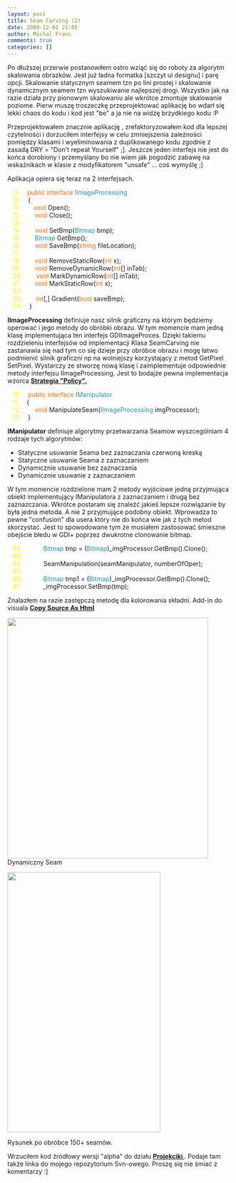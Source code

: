 ```yaml
---
layout: post
title: Seam Carving (2)
date: 2009-12-01 21:05
author: Michal Franc
comments: true
categories: []
---
```

Po dłuższej przerwie postanowiłem ostro wziąć się do roboty za algorytm skalowania obrazków. Jest już ładna formatka [szczyt ui designu] i parę opcji. Skalowanie statycznym seamem tzn po lini prostej i skalowanie dynamicznym seamem tzn wyszukiwanie najlepszej drogi. Wszystko jak na razie działa przy pionowym skalowaniu ale wkrótce zmontuje skalowanie poziome. Pierw muszę troszeczkę przeprojektować aplikację bo wdarł się lekki chaos do kodu i kod jest "be" a ja nie na widzę brzydkiego kodu :P

Przeprojektowałem znacznie aplikację , zrefaktoryzowałem kod dla lepszej czytelności i dorzuciłem interfejsy w celu zmniejszenia zależności pomiędzy klasami i wyeliminowania z duplikowanego kodu zgodnie z zasadą DRY = "Don't repeat Yourself" ;]. Jeszcze jeden interfejs nie jest do końca dorobiony i przemyślany bo nie wiem jak pogodzić zabawę na wskaźnikach w klasie z modyfikatorem "unsafe" ... coś wymyślę ;]

Aplikacja opiera się teraz na 2 interfejsach.

<p style="margin:0;"><span style="color:yellow;">&nbsp;&nbsp;&nbsp;&nbsp;9</span>&nbsp;&nbsp;&nbsp;&nbsp; <span style="color:#ee6f11;">public</span> <span style="color:#ee6f11;">interface</span> <span style="color:#2b91af;">IImageProcessing</span></p>
<p style="margin:0;"><span style="color:yellow;">&nbsp;&nbsp;&nbsp;10</span>&nbsp;&nbsp;&nbsp;&nbsp; {</p>
<p style="margin:0;"><span style="color:yellow;">&nbsp;&nbsp;&nbsp;11</span>&nbsp;&nbsp;&nbsp;&nbsp; &nbsp;&nbsp;&nbsp; <span style="color:#ee6f11;">void</span> Open();</p>
<p style="margin:0;"><span style="color:yellow;">&nbsp;&nbsp;&nbsp;12</span>&nbsp;&nbsp;&nbsp;&nbsp; &nbsp;&nbsp;&nbsp; <span style="color:#ee6f11;">void</span> Close();</p>
<p style="margin:0;"><span style="color:yellow;">&nbsp;&nbsp;&nbsp;13</span>&nbsp;</p>
<p style="margin:0;"><span style="color:yellow;">&nbsp;&nbsp;&nbsp;14</span>&nbsp;&nbsp;&nbsp;&nbsp; &nbsp;&nbsp;&nbsp; <span style="color:#ee6f11;">void</span> SetBmp(<span style="color:#2b91af;">Bitmap</span> bmp);</p>
<p style="margin:0;"><span style="color:yellow;">&nbsp;&nbsp;&nbsp;15</span>&nbsp;&nbsp;&nbsp;&nbsp; &nbsp;&nbsp;&nbsp; <span style="color:#2b91af;">Bitmap</span> GetBmp();</p>
<p style="margin:0;"><span style="color:yellow;">&nbsp;&nbsp;&nbsp;16</span>&nbsp;&nbsp;&nbsp;&nbsp; &nbsp;&nbsp;&nbsp; <span style="color:#ee6f11;">void</span> SaveBmp(<span style="color:#ee6f11;">string</span> fileLocation);</p>
<p style="margin:0;"><span style="color:yellow;">&nbsp;&nbsp;&nbsp;17</span>&nbsp;</p>
<p style="margin:0;"><span style="color:yellow;">&nbsp;&nbsp;&nbsp;18</span>&nbsp;&nbsp;&nbsp;&nbsp; &nbsp;&nbsp;&nbsp; <span style="color:#ee6f11;">void</span> RemoveStaticRow(<span style="color:#ee6f11;">int</span> x);</p>
<p style="margin:0;"><span style="color:yellow;">&nbsp;&nbsp;&nbsp;19</span>&nbsp;&nbsp;&nbsp;&nbsp; &nbsp;&nbsp;&nbsp; <span style="color:#ee6f11;">void</span> RemoveDynamicRow(<span style="color:#ee6f11;">int</span>[] inTab);</p>
<p style="margin:0;"><span style="color:yellow;">&nbsp;&nbsp;&nbsp;20</span>&nbsp;&nbsp;&nbsp;&nbsp; &nbsp;&nbsp;&nbsp; <span style="color:#ee6f11;">void</span> MarkDynamicRow(<span style="color:#ee6f11;">int</span>[] inTab);</p>
<p style="margin:0;"><span style="color:yellow;">&nbsp;&nbsp;&nbsp;21</span>&nbsp;&nbsp;&nbsp;&nbsp; &nbsp;&nbsp;&nbsp; <span style="color:#ee6f11;">void</span> MarkStaticRow(<span style="color:#ee6f11;">int</span> x);</p>
<p style="margin:0;"><span style="color:yellow;">&nbsp;&nbsp;&nbsp;22</span>&nbsp;</p>
<p style="margin:0;"><span style="color:yellow;">&nbsp;&nbsp;&nbsp;23</span>&nbsp;&nbsp;&nbsp;&nbsp; &nbsp;&nbsp;&nbsp; <span style="color:#ee6f11;">int</span>[,] Gradient(<span style="color:#ee6f11;">bool</span> saveBmp);</p>
<p style="margin:0;"><span style="color:yellow;">&nbsp;&nbsp;&nbsp;24</span>&nbsp;&nbsp;&nbsp;&nbsp; }</p>

<strong>IImageProcessing</strong> definiuje nasz silnik graficzny na którym będziemy operować i jego metody do obróbki obrazu.
W tym momencie mam jedną klasę implementująca ten interfejs GDIImageProces. Dzięki takiemu rozdzieleniu interfejsów od implementacji Klasa SeamCarving nie zastanawia się nad tym co się dzieje przy obróbce obrazu i mogę łatwo podmienić silnik graficzni np na wolniejszy korzystający z metod GetPixel SetPixel. Wystarczy ze stworzę nową klasę i zaimplementuje odpowiednie metody interfejsu IImageProcessing. Jest to bodajże pewna implementacja wzorca <a href="http://en.wikipedia.org/wiki/Strategy_pattern"><strong>Strategia "Policy".</strong></a>

<p style="margin:0;"><span style="color:yellow;">&nbsp;&nbsp;&nbsp;10</span>&nbsp;&nbsp;&nbsp;&nbsp; <span style="color:#ee6f11;">public</span> <span style="color:#ee6f11;">interface</span> <span style="color:#2b91af;">IManipulator</span></p>
<p style="margin:0;"><span style="color:yellow;">&nbsp;&nbsp;&nbsp;11</span>&nbsp;&nbsp;&nbsp;&nbsp; {</p>
<p style="margin:0;"><span style="color:yellow;">&nbsp;&nbsp;&nbsp;12</span>&nbsp;&nbsp;&nbsp;&nbsp; &nbsp;&nbsp;&nbsp; <span style="color:#ee6f11;">void</span> ManipulateSeam(<span style="color:#2b91af;">IImageProcessing</span> imgProcessor);</p>
<p style="margin:0;"><span style="color:yellow;">&nbsp;&nbsp;&nbsp;13</span>&nbsp;&nbsp;&nbsp;&nbsp; }</p>




<strong>IManipulator</strong> definiuje algorytmy przetwarzania Seamow wyszcególniam 4 rodzaje tych algorytmów:
- Statyczne usuwanie Seama bez zaznaczania czerwoną kreską
- Statyczne usuwanie Seama z zaznaczaniem
- Dynamicznie usuwanie bez zaznaczania
- Dynamicznie usuwanie z zaznaczaniem

W tym momencie rozdzielone mam 2 metody wyjściowe jedną przyjmująca obiekt implementujący IManipulatora z zaznaczaniem i drugą bez zaznazczania. Wkrótce postaram się znaleźć jakieś lepsze rozwiązanie by była jedna metoda. A nie 2 przyjmujące podobny obiekt. Wprowadza to pewne "confusion" dla usera który nie do końca wie jak z tych metod skorzystać. Jest to spowodowane tym że musiałem zastosować śmieszne obejście błedu w GDI+ poprzez dwukrotne clonowanie bitmap.

<p style="margin:0;"><span style="color:yellow;">&nbsp;&nbsp;&nbsp;82</span>&nbsp;&nbsp;&nbsp;&nbsp; &nbsp;&nbsp;&nbsp; &nbsp;&nbsp;&nbsp; <span style="color:#2b91af;">Bitmap</span> tmp = (<span style="color:#2b91af;">Bitmap</span>)_imgProcessor.GetBmp().Clone();</p>
<p style="margin:0;"><span style="color:yellow;">&nbsp;&nbsp;&nbsp;83</span>&nbsp;</p>
<p style="margin:0;"><span style="color:yellow;">&nbsp;&nbsp;&nbsp;84</span>&nbsp;&nbsp;&nbsp;&nbsp; &nbsp;&nbsp;&nbsp; &nbsp;&nbsp;&nbsp; SeamManipulation(seamManipulator, numberOfOper);</p>
<p style="margin:0;"><span style="color:yellow;">&nbsp;&nbsp;&nbsp;85</span>&nbsp;</p>
<p style="margin:0;"><span style="color:yellow;">&nbsp;&nbsp;&nbsp;86</span>&nbsp;&nbsp;&nbsp;&nbsp; &nbsp;&nbsp;&nbsp; &nbsp;&nbsp;&nbsp; <span style="color:#2b91af;">Bitmap</span> tmp1 = (<span style="color:#2b91af;">Bitmap</span>)_imgProcessor.GetBmp().Clone();</p>
<p style="margin:0;"><span style="color:yellow;">&nbsp;&nbsp;&nbsp;87</span>&nbsp;&nbsp;&nbsp;&nbsp; &nbsp;&nbsp;&nbsp; &nbsp;&nbsp;&nbsp; _imgProcessor.SetBmp(tmp);</p>

Znalazłem na razie zastępczą metodę dla kolorowania składni. Add-in do visuala <strong><a href="http://copysourceashtml.codeplex.com">Copy Source As Html</strong></a>

<a href="http://lammichalfranc.files.wordpress.com/2009/12/dynamicseam.jpg"><img src="http://lammichalfranc.files.wordpress.com/2009/12/dynamicseam.jpg" alt="" title="dynamicSeam" width="450" height="539" class="aligncenter size-full wp-image-148" /></a>
Dynamiczny Seam

<a href="http://lammichalfranc.files.wordpress.com/2009/12/seamcarvingdynamic100.jpg"><img class="aligncenter size-full wp-image-147" title="seamcarvingdynamic100" src="http://lammichalfranc.files.wordpress.com/2009/12/seamcarvingdynamic100.jpg" alt="" width="343" height="583" /></a>

Rysunek po obróbce 150+ seamów.

Wrzuciłem kod źródłowy wersji "alpha" do działu <a href="http://lammichalfranc.wordpress.com/pliki/"><strong> Projekciki </strong></a>. Podaje tam także linka do mojego repozytorium Svn-owego. Proszę się nie śmiać z komentarzy :] 
